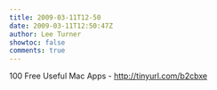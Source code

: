 ```yaml
---
title: 2009-03-11T12-50
date: 2009-03-11T12:50:47Z
author: Lee Turner
showtoc: false
comments: true
---
```


100 Free Useful Mac Apps - http://tinyurl.com/b2cbxe

